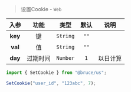 > 设置Cookie - `Web`

入参|功能|类型|默认|说明
:-:|:-:|:-:|:-:|-
**key**|键|`String`|`""`
**val**|值|`String`|`""`
**day**|过期时间|`Number`|`1`|以日计算

```js
import { SetCookie } from "@bruce/us";

SetCookie("user_id", "123abc", 7);
```